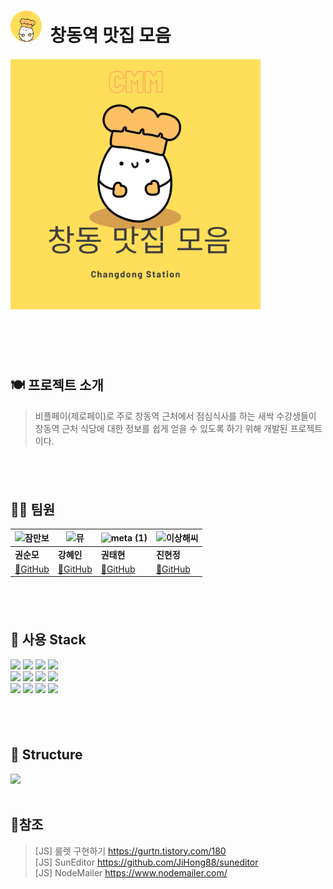 # <img src="https://github.com/Soonmo97/CMM/blob/develop/static/images/CMM-circle.png?raw=true" width="50" height="50" /> &nbsp;창동역 맛집 모음
#### <img src="https://github.com/Soonmo97/CMM/blob/develop/static/images/CMM.png?raw=true" width="400" height="400" />
# <br />

## 🍽️ 프로젝트 소개
> 비플페이(제로페이)로 주로 창동역 근처에서 점심식사를 하는 새싹 수강생들이 창동역 근처 식당에 대한 정보를 쉽게 얻을 수 있도록 하기 위해 개발된 프로젝트이다.
## <br />

## 🏃‍♀️ 팀원
|![잠만보](https://github.com/Soonmo97/CMM/assets/133750746/e7610166-dfe9-442f-8a0f-9fd052ccd389)|![뮤](https://github.com/Soonmo97/CMM/assets/133750746/5f7c20f1-77ae-41b4-9837-a198d4fc527e)|![meta (1)](https://github.com/Soonmo97/CMM/assets/133750746/339acfa4-0760-48a9-96f2-7e2b8d1a1c45)|![이상해씨](https://github.com/Soonmo97/CMM/assets/133750746/7aa30615-e9ac-4acf-8be5-875b4d812765)|
|---|---|---|---|
|<b>권순모</b>|<b>강혜인</b>|<b>권태현</b>|<b>진현정</b>|
|<a href="https://github.com/Soonmo97">🔗GitHub</a>|<a href="https://github.com/hyein310">🔗GitHub</a>|<a href="https://github.com/Matryoshkaaaa">🔗GitHub</a>|<a href="https://github.com/HJ17J">🔗GitHub</a>|
## <br />

## 🔧 사용 Stack
<img src="https://img.shields.io/badge/html5-E34F26?style=for-the-badge&logo=html5&logoColor=white"> <img src="https://img.shields.io/badge/css-1572B6?style=for-the-badge&logo=css3&logoColor=white">
<img src="https://img.shields.io/badge/javascript-F7DF1E?style=for-the-badge&logo=javascript&logoColor=black"> <img src="https://img.shields.io/badge/jquery-0769AD?style=for-the-badge&logo=jquery&logoColor=white">
<br />
<img src="https://img.shields.io/badge/mysql-4479A1?style=for-the-badge&logo=mysql&logoColor=white"> <img src="https://img.shields.io/badge/node.js-339933?style=for-the-badge&logo=Node.js&logoColor=white"> <img src="https://img.shields.io/badge/express-000000?style=for-the-badge&logo=express&logoColor=white"> <img src="https://img.shields.io/badge/bootstrap-7952B3?style=for-the-badge&logo=bootstrap&logoColor=white">
<br />
<img src="https://img.shields.io/badge/linux-FCC624?style=for-the-badge&logo=linux&logoColor=black"> <img src="https://img.shields.io/badge/github-181717?style=for-the-badge&logo=github&logoColor=white"> <img src="https://img.shields.io/badge/git-F05032?style=for-the-badge&logo=git&logoColor=white"> <img src="https://img.shields.io/badge/fontawesome-339AF0?style=for-the-badge&logo=fontawesome&logoColor=white">
## <br />

## 📁 Structure
<img src="https://github.com/Soonmo97/CMM/assets/133750746/e9df834f-da34-4648-9981-b788d9110dce" width="300"><br />
<br />

## 📑참조
> [JS] 룰렛 구현하기 https://gurtn.tistory.com/180 <br />
> [JS] SunEditor https://github.com/JiHong88/suneditor <br />
> [JS] NodeMailer https://www.nodemailer.com/

